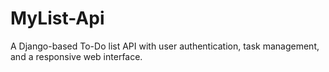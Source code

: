 # MyList-Api
A Django-based To-Do list API with user authentication, task management, and a responsive web interface. 
 
